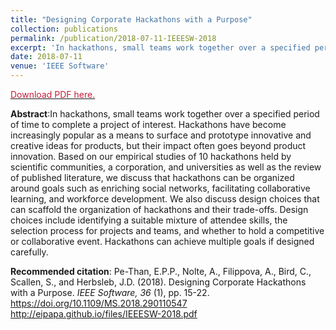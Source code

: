 ```yaml
---
title: "Designing Corporate Hackathons with a Purpose"
collection: publications
permalink: /publication/2018-07-11-IEEESW-2018
excerpt: 'In hackathons, small teams work together over a specified period of time to complete a project of interest. Hackathons have become increasingly popular as a means to surface and prototype innovative and creative ideas for products, but their impact often goes beyond product innovation. Based on our empirical studies of 10 hackathons held by scientific communities, a corporation, and universities as well as the review of published literature, we discuss that hackathons can be organized around goals such as enriching social networks, facilitating collaborative learning, and workforce development. We also discuss design choices that can scaffold the organization of hackathons and their trade-offs. Design choices include identifying a suitable mixture of attendee skills, the selection process for projects and teams, and whether to hold a competitive or collaborative event. Hackathons can achieve multiple goals if designed carefully.'
date: 2018-07-11
venue: 'IEEE Software'
---
```

[<span style="color: #c41e3a">Download PDF here.</span>](http://eipapa.github.io/files/IEEESW-2018.pdf)

**Abstract**:In hackathons, small teams work together over a specified period of time to complete a project of interest. Hackathons have become increasingly popular as a means to surface and prototype innovative and creative ideas for products, but their impact often goes beyond product innovation. Based on our empirical studies of 10 hackathons held by scientific communities, a corporation, and universities as well as the review of published literature, we discuss that hackathons can be organized around goals such as enriching social networks, facilitating collaborative learning, and workforce development. We also discuss design choices that can scaffold the organization of hackathons and their trade-offs. Design choices include identifying a suitable mixture of attendee skills, the selection process for projects and teams, and whether to hold a competitive or collaborative event. Hackathons can achieve multiple goals if designed carefully.

**Recommended citation**: Pe-Than, E.P.P., Nolte, A., Filippova, A., Bird, C., Scallen, S., and Herbsleb, J.D. (2018). Designing Corporate Hackathons with a Purpose. <i>IEEE Software, 36</i> (1), pp. 15-22. https://doi.org/10.1109/MS.2018.290110547 http://eipapa.github.io/files/IEEESW-2018.pdf